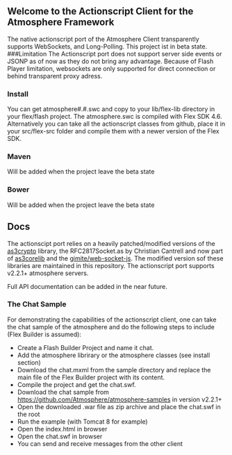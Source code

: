 ## Welcome to the Actionscript Client for the Atmosphere Framework
The native actionscript port of the Atmosphere Client transparently supports WebSockets, and Long-Polling.
This project ist in beta state. 
###Limitation
The Actionscript port does not support server side events or JSONP as of now as they do not bring any advantage. Because of Flash Player limitation, websockets are only supported for direct connection or behind transparent proxy adress.
### Install
You can get atmosphere#.#.swc and copy to your lib/flex-lib directory in your flex/flash project. The atmosphere.swc is compiled with Flex SDK 4.6.
Alternatively you can take all the actionscript classes from github, place it in your src/flex-src folder and compile them with a newer version of the Flex SDK.
### Maven

Will be added when the project leave the beta state

### Bower

Will be added when the project leave the beta state

## Docs

The actionscipt port relies on a heavily patched/modified versions of the [as3crypto](http://code.google.com/p/as3crypto) library, the RFC2817Socket.as by Christian Cantrell and now part of [as3corelib](https://github.com/mikechambers/as3corelib) and the [gimite/web-socket-js](https://github.com/gimite/web-socket-js). The modified version sof these libraries are maintained in this repository.
The actionscript port supports v2.2.1+ atmosphere servers.

Full API documentation can be added in the near future.

### The Chat Sample
For demonstrating the capabilities of the actionscript client, one can take the chat sample of the atmosphere and do the following steps to include (Flex Builder is assumed):

* Create a Flash Builder Project and name it chat.
* Add the atmosphere librirary or the atmosphere classes (see install section)
* Download the chat.mxml from the sample directory and replace the main file of the Flex Builder project with its content.
* Compile the project and get the chat.swf.
* Download the chat sample from https://github.com/Atmosphere/atmosphere-samples in version v2.2.1+
* Open the downloaded .war file as zip archive and place the chat.swf in the root 
* Run the example (with Tomcat 8 for example)
* Open the index.html in browser
* Open the chat.swf in browser
* You can send and receive messages from the other client
